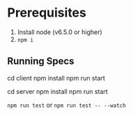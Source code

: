 # Prerequisites

1. Install node (v6.5.0 or higher)
2. `npm i`

## Running Specs
cd client
npm install
npm run start

cd server
npm install
npm run start

`npm run test` or `npm run test -- --watch`
